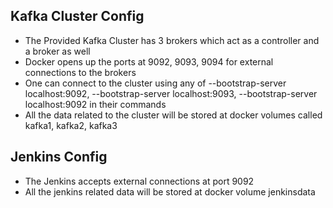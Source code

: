## Kafka Cluster Config

- The Provided Kafka Cluster has 3 brokers which act as a controller and a broker as well
- Docker opens up the ports at 9092, 9093, 9094 for external connections to the brokers
- One can connect to the cluster using any of --bootstrap-server localhost:9092, --bootstrap-server localhost:9093, --bootstrap-server localhost:9092 in their commands
- All the data related to the cluster will be stored at docker volumes called kafka1, kafka2, kafka3

## Jenkins Config

- The Jenkins accepts external connections at port 9092
- All the jenkins related data will be stored at docker volume jenkinsdata
